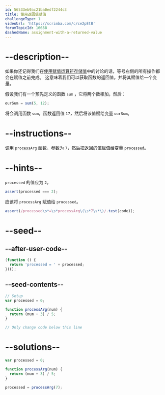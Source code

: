 ```yaml
---
id: 56533eb9ac21ba0edf2244c3
title: 使用返回值赋值
challengeType: 1
videoUrl: 'https://scrimba.com/c/ce2pEtB'
forumTopicId: 16658
dashedName: assignment-with-a-returned-value
---
```


# --description--

如果你还记得我们在[使用赋值运算符存储值](/learn/javascript-algorithms-and-data-structures/basic-javascript/storing-values-with-the-assignment-operator)中的讨论的话，等号右侧的所有操作都会在赋值之前完成。 这意味着我们可以获取函数的返回值，并将其赋值给一个变量。

假设我们有一个预先定义的函数 `sum` ，它将两个数相加，然后：

```js
ourSum = sum(5, 12);
```

将会调用函数 `sum`，函数返回值 `17`，然后将该值赋给变量 `ourSum`。

# --instructions--

调用 `processArg` 函数，参数为 `7`，然后把返回的值赋值给变量 `processed`。

# --hints--

`processed` 的值应为 `2`。

```js
assert(processed === 2);
```

应该将 `processArg` 赋值给 `processed`。

```js
assert(/processed\s*=\s*processArg\(\s*7\s*\)/.test(code));
```

# --seed--

## --after-user-code--

```js
(function () {
  return 'processed = ' + processed;
})();
```

## --seed-contents--

```js
// Setup
var processed = 0;

function processArg(num) {
  return (num + 3) / 5;
}

// Only change code below this line
```

# --solutions--

```js
var processed = 0;

function processArg(num) {
  return (num + 3) / 5;
}

processed = processArg(7);
```
